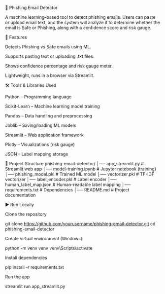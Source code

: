 📧 Phishing Email Detector

A machine learning–based tool to detect phishing emails. Users can paste or upload email text, and the system will analyze it to determine whether the email is Safe or Phishing, along with a confidence score and risk gauge.

🚀 Features

Detects Phishing vs Safe emails using ML.

Supports pasting text or uploading .txt files.

Shows confidence percentage and risk gauge meter.

Lightweight, runs in a browser via Streamlit.

🛠️ Tools & Libraries Used

Python – Programming language

Scikit-Learn – Machine learning model training

Pandas – Data handling and preprocessing

Joblib – Saving/loading ML models

Streamlit – Web application framework

Plotly – Visualizations (risk gauge)

JSON – Label mapping storage

📂 Project Structure
phishing-email-detector/
│── app_streamlit.py        # Streamlit web app
│── model-training.ipynb    # Jupyter notebook (training)
│── phishing_model.pkl      # Trained ML model
│── vectorizer.pkl          # TF-IDF vectorizer
│── label_encoder.pkl       # Label encoder
│── human_label_map.json    # Human-readable label mapping
│── requirements.txt        # Dependencies
│── README.md               # Project documentation

▶️ Run Locally

Clone the repository

git clone https://github.com/yourusername/phishing-email-detector.git
cd phishing-email-detector


Create virtual environment (Windows)

python -m venv venv
venv\Scripts\activate


Install dependencies

pip install -r requirements.txt


Run the app

streamlit run app_streamlit.py
